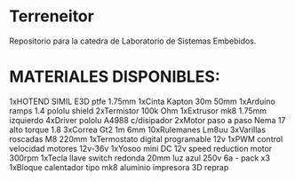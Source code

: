 # Terreneitor
Repositorio para la catedra de Laboratorio de Sistemas Embebidos.

# MATERIALES DISPONIBLES:
1xHOTEND SIMIL E3D ptfe 1.75mm
1xCinta Kapton 30m 50mm
1xArduino ramps 1.4 pololu shield
2xTermistor 100k Ohm
1xExtrusor mk8 1.75mm izquierdo
4xDriver pololu A4988 c/disipador
2xMotor paso a paso Nema 17 alto torque 1.8
3xCorrea Gt2 1m 6mm
10xRulemanes Lm8uu
3xVarillas roscadas M8 220mm
1xTermostato digital programable 12v
1xPWM control velocidad motores 12v-36v
1xYosoo mini DC 12v speed reduction motor 300rpm
1xTecla llave switch redonda 20mm luz azul 250v 6a - pack x3
1xBloque calentador tipo mk8 aluminio impresora 3D reprap